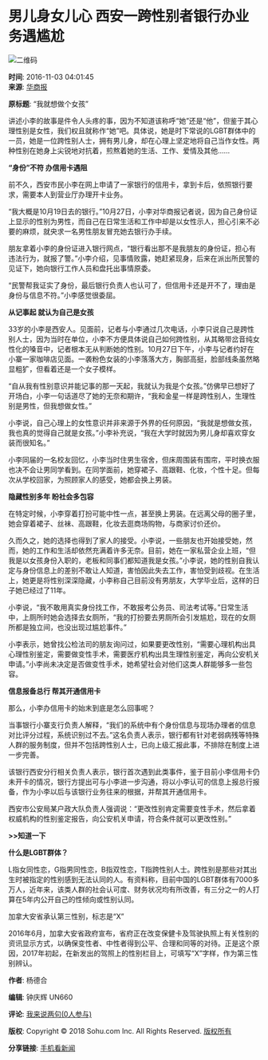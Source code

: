 # 男儿身女儿心 西安一跨性别者银行办业务遇尴尬

![二维码](https://s1.rr.itc.cn/qrcode/m/n/472153629.png)

**时间**: 2016-11-03 04:01:45  
**来源**: [华商报](https://ehsb.hsw.cn/shtml/hsb/20161103/617842.shtml)

**原标题**: “我就想做个女孩”

讲述小李的故事是件令人头疼的事，因为不知道该称呼“她”还是“他”，但鉴于其心理性别是女性，我们权且就称作“她”吧。具体说，她是时下常说的LGBT群体中的一员，她是一位跨性别人士，拥有男儿身，却在心理上坚定地将自己当作女性。两种性别在她身上尖锐地对抗着，煎熬着她的生活、工作、爱情及其他……

**“身份”不符 办信用卡遇阻**

前不久，西安市民小李在网上申请了一家银行的信用卡，拿到卡后，依照银行要求，需要本人到营业厅办理开卡业务。

“我大概是10月19日去的银行。”10月27日，小李对华商报记者说，因为自己身份证上显示的性别为男性，而自己在日常生活和工作中却是以女性示人，担心引来不必要的麻烦，就央求一名男性朋友冒充她去银行办手续。

朋友拿着小李的身份证进入银行网点，“银行看出那不是我朋友的身份证，担心有违法行为，就报了警。”小李介绍，见事情败露，她赶紧现身，后来在派出所民警的见证下，她向银行工作人员和盘托出事情原委。

“民警帮我证实了身份，最后银行负责人也认可了，但信用卡还是开不了，理由是身份与信息不符。”小李感觉很委屈。

**从记事起 就认为自己是女孩**

33岁的小李是西安人。见面前，记者与小李通过几次电话，小李只说自己是跨性别人士，因为当时在单位，小李不方便具体说自己如何跨性别，从其略带岔音纯女性化的嗓音中，记者根本无从判断她的性别。10月27日下午，小李与记者约好在小寨一家咖啡店见面。一袭粉色女装的小李落落大方，胸部高挺，脸部线条虽然略显粗犷，但看着还是一个女子模样。

“自从我有性别意识并能记事的那一天起，我就认为我是个女孩。”仿佛早已想好了开场白，小李一句话道尽了她的无奈和期许，“我和金星一样是跨性别人，生理性别是男性，但我想做女性。”

小李说，自己心理上的女性意识并非来源于外界的任何原因，“我就是想做女孩，我也真的觉得自己就是女孩。”小李补充说，“我在大学时就因为男儿身却喜欢穿女装而很知名。”

小李同届的一名校友回忆，小李当时住男生宿舍，但床周围装有围帘，平时换衣服也决不会让男同学看到。在同学面前，她穿裙子、高跟鞋、化妆，个性十足。但每次从学校回家，为照顾家人的感受，她都会换上男装。

**隐藏性别多年 盼社会多包容**

在特定时候，小李穿着打扮可能中性一点，甚至换上男装。在远离父母的圈子里，她会穿着裙子、丝袜、高跟鞋，化妆去逛商场购物，与商家讨价还价。

久而久之，她的选择也得到了家人的接受。小李说，一些朋友也开始接受她，然而，她的工作和生活却依然充满着许多无奈。目前，她在一家私营企业上班，“但我是以女孩身份入职的，老板和同事们都知道我是女孩。”小李说，她的性别自我认定与身份信息上的差别不敢让人知道，害怕因此失去工作，害怕受到歧视。在生活上，她更是将性别深深隐藏，小李称自己目前没有男朋友，大学毕业后，这样的日子她已经过了11年。

小李说，“我不敢用真实身份找工作，不敢报考公务员、司法考试等。”日常生活中，上厕所时她会选择去女厕所，“我的打扮要去男厕所会引发尴尬，现在的女厕所都是独立间，也没出现过尴尬事件。”

小李表示，她曾找公检法司的朋友询问过，如果要更改性别，“需要心理机构出具心理性别鉴定，需要做变性手术，需要医疗机构出具生理性别鉴定，再向公安机关申请。”小李尚未决定是否做变性手术，她希望社会对他们这类人群能够多一些包容。

**信息报备总行 帮其开通信用卡**

那么，小李办信用卡的始末到底是怎么回事呢？

当事银行小寨支行负责人解释，“我们的系统中有个身份信息与现场办理者的信息对比评分过程，系统识别过不去。”这名负责人表示，银行都有针对老弱病残等特殊人群的服务制度，但并不包括跨性别人士，已向上级汇报此事，不排除在制度上进一步完善。

该银行西安分行相关负责人表示，银行首次遇到此类事件，鉴于目前小李信用卡仍未开卡的情况，银行方提出可与小李进一步沟通，将以小李认可的信息上报总行报备，作为小李以后与该银行业务往来的根据，并帮其开通信用卡。

西安市公安局某户政大队负责人强调说：“更改性别肯定需要变性手术，然后拿着权威机构的性别鉴定报告，向公安机关申请，符合条件就可以更改性别。”

**>>知道一下**

**什么是LGBT群体？**

L指女同性恋，G指男同性恋，B指双性恋，T指跨性别人士。跨性别是那些对其出生时被指定的性别感到无法认同的人。有资料称，目前中国的LGBT群体有7000多万人，近年来，该类人群的社会认可度、财务状况均有所改善，有三分之一的人打算在5年内公开自己的性倾向或性别认同。

加拿大安省承认第三性别，标志是“X”

2016年6月，加拿大安省政府宣布，省府正在改变保健卡及驾驶执照上有关性别的资讯显示方式，以确保变性者、中性者得到公平、合理和同等的对待。正是这个原因，2017年初起，在新发出的驾照上的性别栏目上，可填写“X”字样，作为第三性别辨认。 

**作者**: 杨德合   

**编辑**: 钟庆辉 UN660  

**评论**: [我来说两句(0人参与)](https://pinglun.sohu.com/s472153629.html)  

**版权**: Copyright © 2018 Sohu.com Inc. All Rights Reserved. [版权所有](https://corp.sohu.com/s2007/copyright/)   

**分享链接**: [手机看新闻](https://k.sohu.com)